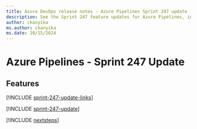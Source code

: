 ```yaml
---
title: Azure DevOps release notes - Azure Pipelines Sprint 247 update
description: See the Sprint 247 feature updates for Azure Pipelines, including next steps.
author: ckanyika
ms.author: ckanyika
ms.date: 10/15/2024
---
```


# Azure Pipelines - Sprint 247 Update

## Features

[!INCLUDE [sprint-247-update-links](../includes/pipelines/sprint-247-update-links.md)]

[!INCLUDE [sprint-247-update](../includes/pipelines/sprint-247-update.md)]

[!INCLUDE [nextsteps](../includes/nextsteps.md)]